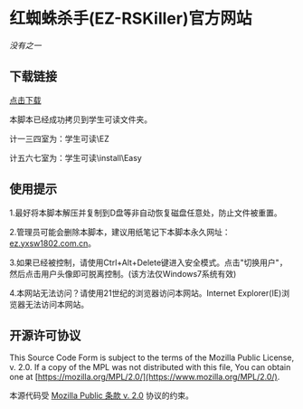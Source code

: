 # 红蜘蛛杀手(EZ-RSKiller)官方网站
*没有之一*

## 下载链接
[点击下载](https://yxsw1802.coding.net/p/ez-rskiller/d/ez-rskiller/git/raw/master/EZ-RSKiller.zip)

本脚本已经成功拷贝到学生可读文件夹。

  计一三四室为：学生可读\EZ
  
  计五六七室为：学生可读\install\Easy

## 使用提示
1.最好将本脚本解压并复制到D盘等非自动恢复磁盘任意处，防止文件被重置。

2.管理员可能会删除本脚本，建议用纸笔记下本脚本永久网址：[ez.yxsw1802.com.cn](https://ez.yxsw1802.com.cn)。

3.如果已经被控制，请使用Ctrl+Alt+Delete键进入安全模式。点击"切换用户"，然后点击用户头像即可脱离控制。(该方法仅Windows7系统有效)

4.本网站无法访问？请使用21世纪的浏览器访问本网站。Internet Explorer(IE)浏览器无法访问本网站。

## 开源许可协议
This Source Code Form is subject to the terms of the Mozilla Public
License, v. 2.0. If a copy of the MPL was not distributed with this
file, You can obtain one at [https://mozilla.org/MPL/2.0/](https://www.mozilla.org/MPL/2.0/).

本源代码受 [Mozilla Public 条款 v. 2.0](https://www.mozilla.org/MPL/2.0/) 协议的约束。
